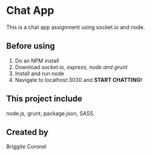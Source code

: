 # Chat App
This is a chat app assignment using socket.io and node.

## Before using

1. Do an NPM install
2. Download *socket.io, express, node and grunt*
3. Install and run node
4. Navigate to localhost:3030 and **START CHATTING!**

## This project include
node.js,
grunt,
package.json,
SASS.

## Created by
Briggite Coronel
